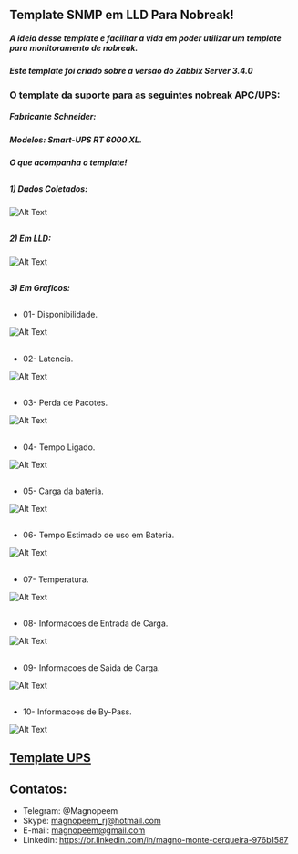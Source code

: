 ##                                      Template SNMP em LLD Para Nobreak!

##### A ideia desse template e facilitar a vida em poder utilizar um template para monitoramento de nobreak.

##### Este template foi criado sobre a versao do Zabbix Server 3.4.0

### O template da suporte para as seguintes nobreak APC/UPS:

##### Fabricante Schneider:
##### Modelos: Smart-UPS RT 6000 XL.


##### O que acompanha o template!

##
##### 1) Dados Coletados:

![Alt Text](https://github.com/MagnoMonteCerqueira/Zabbix/blob/master/Zabbix_3.4/src/img/UPS/dadoscoletados.PNG)

##
##### 2) Em LLD:

![Alt Text](https://github.com/MagnoMonteCerqueira/Zabbix/blob/master/Zabbix_3.4/src/img/UPS/lld.PNG)

##
##### 3) Em Graficos:

##
* 01- Disponibilidade.

![Alt Text](https://github.com/MagnoMonteCerqueira/Zabbix/blob/master/Zabbix_3.4/src/img/UPS/disponibilidade.PNG)

##
* 02- Latencia.

![Alt Text](https://github.com/MagnoMonteCerqueira/Zabbix/blob/master/Zabbix_3.4/src/img/UPS/latencia.PNG)

##
* 03- Perda de Pacotes.

![Alt Text](https://github.com/MagnoMonteCerqueira/Zabbix/blob/master/Zabbix_3.4/src/img/UPS/perdadepacote.PNG)

##
* 04- Tempo Ligado.

![Alt Text](https://github.com/MagnoMonteCerqueira/Zabbix/blob/master/Zabbix_3.4/src/img/UPS/tempoligado.PNG)

##
* 05- Carga da bateria.

![Alt Text](https://github.com/MagnoMonteCerqueira/Zabbix/blob/master/Zabbix_3.4/src/img/UPS/cargadebateria.PNG)

##
* 06- Tempo Estimado de uso em Bateria.

![Alt Text](https://github.com/MagnoMonteCerqueira/Zabbix/blob/master/Zabbix_3.4/src/img/UPS/tempoestimado.PNG)

##
* 07- Temperatura.

![Alt Text](https://github.com/MagnoMonteCerqueira/Zabbix/blob/master/Zabbix_3.4/src/img/UPS/temperatura.PNG)

##
* 08- Informacoes de Entrada de Carga.

![Alt Text](https://github.com/MagnoMonteCerqueira/Zabbix/blob/master/Zabbix_3.4/src/img/UPS/informacoesdeentrada.PNG)

##
* 09- Informacoes de Saida de Carga.

![Alt Text](https://github.com/MagnoMonteCerqueira/Zabbix/blob/master/Zabbix_3.4/src/img/UPS/informacoesdesaida.PNG)

##
* 10- Informacoes de By-Pass.

![Alt Text](https://github.com/MagnoMonteCerqueira/Zabbix/blob/master/Zabbix_3.4/src/img/UPS/informacoesdebypass.PNG)


## [Template UPS](https://github.com/MagnoMonteCerqueira/Zabbix/tree/master/Zabbix_3.2/Nobreak/UPS)




##
## Contatos:


* Telegram: @Magnopeem
* Skype: magnopeem_rj@hotmail.com
* E-mail: magnopeem@gmail.com
* Linkedin: https://br.linkedin.com/in/magno-monte-cerqueira-976b1587

